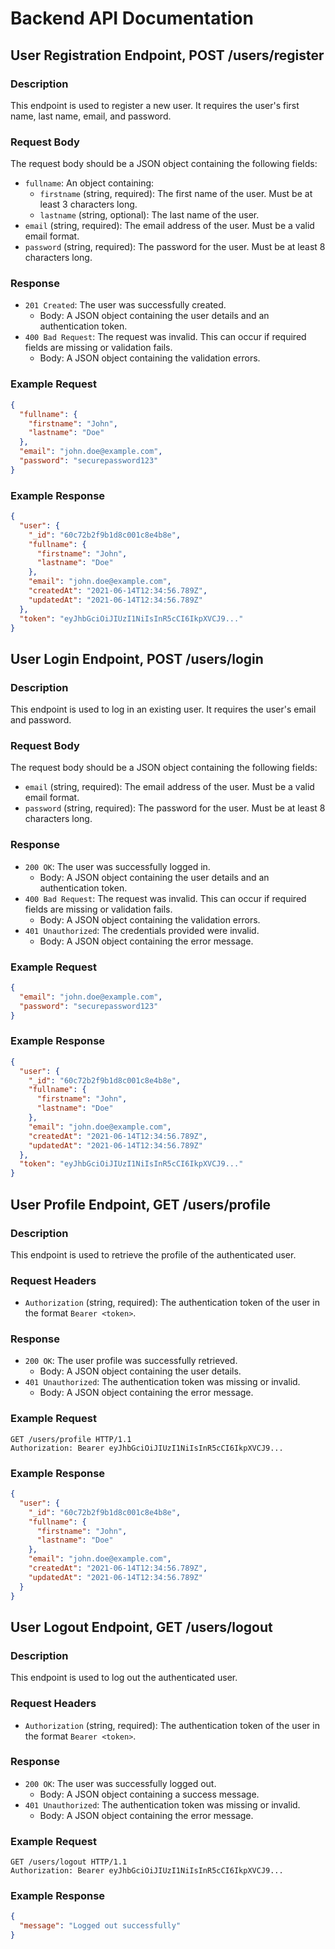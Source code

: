 # Backend API Documentation

## User Registration Endpoint, POST /users/register

### Description

This endpoint is used to register a new user. It requires the user's first name, last name, email, and password.

### Request Body

The request body should be a JSON object containing the following fields:

- `fullname`: An object containing:
  - `firstname` (string, required): The first name of the user. Must be at least 3 characters long.
  - `lastname` (string, optional): The last name of the user.
- `email` (string, required): The email address of the user. Must be a valid email format.
- `password` (string, required): The password for the user. Must be at least 8 characters long.

### Response

- `201 Created`: The user was successfully created.
  - Body: A JSON object containing the user details and an authentication token.
- `400 Bad Request`: The request was invalid. This can occur if required fields are missing or validation fails.
  - Body: A JSON object containing the validation errors.

### Example Request

```json
{
  "fullname": {
    "firstname": "John",
    "lastname": "Doe"
  },
  "email": "john.doe@example.com",
  "password": "securepassword123"
}
```

### Example Response

```json
{
  "user": {
    "_id": "60c72b2f9b1d8c001c8e4b8e",
    "fullname": {
      "firstname": "John",
      "lastname": "Doe"
    },
    "email": "john.doe@example.com",
    "createdAt": "2021-06-14T12:34:56.789Z",
    "updatedAt": "2021-06-14T12:34:56.789Z"
  },
  "token": "eyJhbGciOiJIUzI1NiIsInR5cCI6IkpXVCJ9..."
}
```

## User Login Endpoint, POST /users/login

### Description

This endpoint is used to log in an existing user. It requires the user's email and password.

### Request Body

The request body should be a JSON object containing the following fields:

- `email` (string, required): The email address of the user. Must be a valid email format.
- `password` (string, required): The password for the user. Must be at least 8 characters long.

### Response

- `200 OK`: The user was successfully logged in.
  - Body: A JSON object containing the user details and an authentication token.
- `400 Bad Request`: The request was invalid. This can occur if required fields are missing or validation fails.
  - Body: A JSON object containing the validation errors.
- `401 Unauthorized`: The credentials provided were invalid.
  - Body: A JSON object containing the error message.

### Example Request

```json
{
  "email": "john.doe@example.com",
  "password": "securepassword123"
}
```

### Example Response

```json
{
  "user": {
    "_id": "60c72b2f9b1d8c001c8e4b8e",
    "fullname": {
      "firstname": "John",
      "lastname": "Doe"
    },
    "email": "john.doe@example.com",
    "createdAt": "2021-06-14T12:34:56.789Z",
    "updatedAt": "2021-06-14T12:34:56.789Z"
  },
  "token": "eyJhbGciOiJIUzI1NiIsInR5cCI6IkpXVCJ9..."
}
```

## User Profile Endpoint, GET /users/profile

### Description

This endpoint is used to retrieve the profile of the authenticated user.

### Request Headers

- `Authorization` (string, required): The authentication token of the user in the format `Bearer <token>`.

### Response

- `200 OK`: The user profile was successfully retrieved.
  - Body: A JSON object containing the user details.
- `401 Unauthorized`: The authentication token was missing or invalid.
  - Body: A JSON object containing the error message.

### Example Request

```http
GET /users/profile HTTP/1.1
Authorization: Bearer eyJhbGciOiJIUzI1NiIsInR5cCI6IkpXVCJ9...
```

### Example Response

```json
{
  "user": {
    "_id": "60c72b2f9b1d8c001c8e4b8e",
    "fullname": {
      "firstname": "John",
      "lastname": "Doe"
    },
    "email": "john.doe@example.com",
    "createdAt": "2021-06-14T12:34:56.789Z",
    "updatedAt": "2021-06-14T12:34:56.789Z"
  }
}
```

## User Logout Endpoint, GET /users/logout

### Description

This endpoint is used to log out the authenticated user.

### Request Headers

- `Authorization` (string, required): The authentication token of the user in the format `Bearer <token>`.

### Response

- `200 OK`: The user was successfully logged out.
  - Body: A JSON object containing a success message.
- `401 Unauthorized`: The authentication token was missing or invalid.
  - Body: A JSON object containing the error message.

### Example Request

```http
GET /users/logout HTTP/1.1
Authorization: Bearer eyJhbGciOiJIUzI1NiIsInR5cCI6IkpXVCJ9...
```

### Example Response

```json
{
  "message": "Logged out successfully"
}
```
